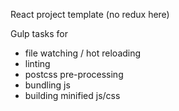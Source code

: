 React project template (no redux here)

Gulp tasks for
* file watching / hot reloading
* linting
* postcss pre-processing
* bundling js
* building minified js/css
